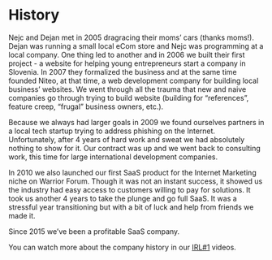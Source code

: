 # History

Nejc and Dejan met in 2005 dragracing their moms’ cars (thanks moms!). Dejan was running a small local eCom store and Nejc was programming at a local company. One thing led to another and in 2006 we built their first project - a website for helping young entrepreneurs start a company in Slovenia. In 2007 they formalized the business and at the same time founded Niteo, at that time, a web development company for building local business’ websites. We went through all the trauma that new and naive companies go through trying to build website (building for “references”, feature creep, “frugal” business owners, etc.).

Because we always had larger goals in 2009 we found ourselves partners in a local tech startup trying to address phishing on the Internet. Unfortunately, after 4 years of hard work and sweat we had absolutely nothing to show for it. Our contract was up and we went back to consulting work, this time for large international development companies.  

In 2010 we also launched our first SaaS product for the Internet Marketing niche on Warrior Forum. Though it was not an instant success, it showed us the industry had easy access to customers willing to pay for solutions. It took us another 4 years to take the plunge and go full SaaS. It was a stressful year transitioning but with a bit of luck and help from friends we made it. 

Since 2015 we’ve been a profitable SaaS company.

You can watch more about the company history in our [IRL#1](https://intra.niteoweb.com/operations/irl-1) videos.
